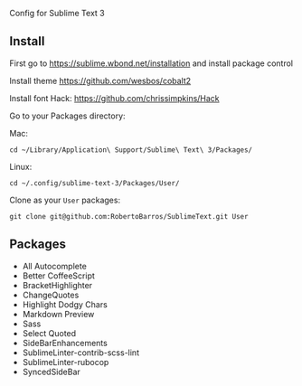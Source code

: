 Config for Sublime Text 3

## Install

First go to https://sublime.wbond.net/installation and install package control

Install theme https://github.com/wesbos/cobalt2

Install font Hack: https://github.com/chrissimpkins/Hack

Go to your Packages directory:

Mac:
```
cd ~/Library/Application\ Support/Sublime\ Text\ 3/Packages/
```

Linux:
```
cd ~/.config/sublime-text-3/Packages/User/
```



Clone as your `User` packages:

```
git clone git@github.com:RobertoBarros/SublimeText.git User
```

## Packages

* All Autocomplete
* Better CoffeeScript
* BracketHighlighter
* ChangeQuotes
* Highlight Dodgy Chars
* Markdown Preview
* Sass
* Select Quoted
* SideBarEnhancements
* SublimeLinter-contrib-scss-lint
* SublimeLinter-rubocop
* SyncedSideBar
